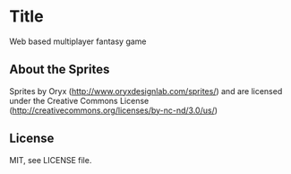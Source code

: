 # Title

Web based multiplayer fantasy game

## About the Sprites

Sprites by Oryx (http://www.oryxdesignlab.com/sprites/) and are licensed
under the Creative Commons License (http://creativecommons.org/licenses/by-nc-nd/3.0/us/)

## License 

MIT, see LICENSE file.
